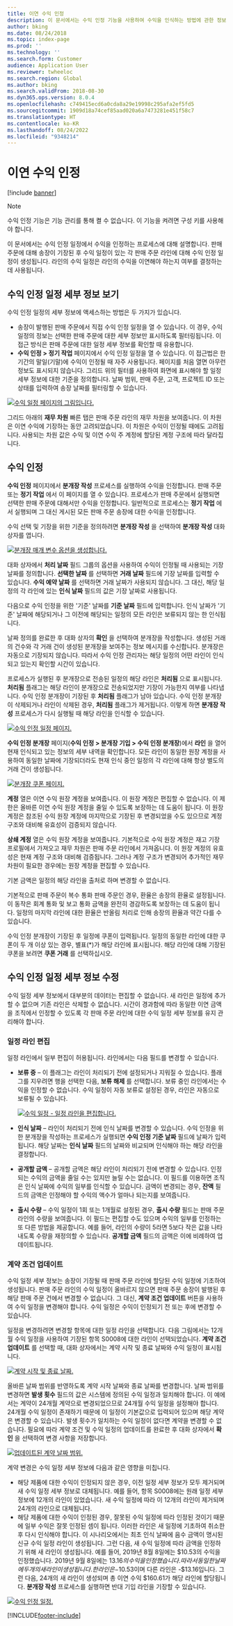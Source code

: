 ```yaml
---
title: 이연 수익 인정
description: 이 문서에서는 수익 인정 기능을 사용하여 수익을 인식하는 방법에 관한 정보를 제공합니다.
author: bking
ms.date: 08/24/2018
ms.topic: index-page
ms.prod: ''
ms.technology: ''
ms.search.form: Customer
audience: Application User
ms.reviewer: twheeloc
ms.search.region: Global
ms.author: bking
ms.search.validFrom: 2018-08-30
ms.dyn365.ops.version: 8.0.4
ms.openlocfilehash: c749415ecd6a0cda8a29e19998c295afa2ef5fd5
ms.sourcegitcommit: 1909d18a74cef85aad020a6a7473281e451f58c7
ms.translationtype: HT
ms.contentlocale: ko-KR
ms.lasthandoff: 08/24/2022
ms.locfileid: "9348214"
---
```

# <a name="recognize-deferred-revenue"></a>이연 수익 인정

[!include [banner](../includes/banner.md)]

> [!NOTE]
> 수익 인정 기능은 기능 관리를 통해 켤 수 없습니다. 이 기능을 켜려면 구성 키를 사용해야 합니다.

이 문서에서는 수익 인정 일정에서 수익을 인정하는 프로세스에 대해 설명합니다. 판매 주문에 대해 송장이 기장된 후 수익 일정이 있는 각 판매 주문 라인에 대해 수익 인정 일정이 생성됩니다. 라인의 수익 일정은 라인의 수익을 이연해야 하는지 여부를 결정하는 데 사용됩니다.

## <a name="view-revenue-recognition-schedule-details"></a>수익 인정 일정 세부 정보 보기

수익 인정 일정의 세부 정보에 액세스하는 방법은 두 가지가 있습니다.

- 송장이 발행된 판매 주문에서 직접 수익 인정 일정을 열 수 있습니다. 이 경우, 수익 일정의 정보는 선택한 판매 주문에 대한 세부 정보만 표시하도록 필터링됩니다. 이 접근 방식은 판매 주문에 대한 일정 세부 정보를 확인할 때 유용합니다.
- **수익 인정 \> 정기 작업** 페이지에서 수익 인정 일정을 열 수 있습니다. 이 접근법은 한 기간의 말일(기말)에 수익이 인정될 때 자주 사용됩니다. 페이지를 처음 열면 아무런 정보도 표시되지 않습니다. 그리드 위의 필터를 사용하여 화면에 표시해야 할 일정 세부 정보에 대한 기준을 정의합니다. 날짜 범위, 판매 주문, 고객, 프로젝트 ID 또는 상태를 입력하여 송장 날짜를 필터링할 수 있습니다.

[![수익 일정 페이지의 그림입니다.](./media/revenue-recognition-schedule-page.png)](./media/revenue-recognition-schedule-page.png)

그리드 아래의 **재무 차원** 빠른 탭은 판매 주문 라인의 재무 차원을 보여줍니다. 이 차원은 이연 수익에 기장하는 동안 고려되었습니다. 이 차원은 수익이 인정될 때에도 고려됩니다. 사용되는 차원 값은 수익 및 이연 수익 주 계정에 할당된 계정 구조에 따라 달라집니다.

## <a name="recognize-revenue"></a>수익 인정

**수익 인정** 페이지에서 **분개장 작성** 프로세스를 실행하여 수익을 인정합니다. 판매 주문 또는 **정기 작업** 에서 이 페이지를 열 수 있습니다. 프로세스가 판매 주문에서 실행되면 선택한 판매 주문에 대해서만 수익을 인정합니다. 일반적으로 프로세스는 **정기 작업** 에서 실행되며 그 대신 게시된 모든 판매 주문 송장에 대한 수익을 인정합니다.

수익 선택 및 기장을 위한 기준을 정의하려면 **분개장 작성** 을 선택하여 **분개장 작성** 대화 상자를 엽니다.

[![분개장 매개 변수 옵션을 생성합니다.](./media/revenue-recognition-create-journal.png)](./media/revenue-recognition-create-journal.png)

대화 상자에서 **처리 날짜** 필드 그룹의 옵션을 사용하여 수익이 인정될 때 사용되는 기장 날짜를 정의합니다. **선택한 날짜** 를 선택하면 **거래 날짜** 필드에 기장 날짜를 입력할 수 있습니다. **수익 예약 날짜** 를 선택하면 거래 날짜가 사용되지 않습니다. 그 대신, 해당 일정의 각 라인에 있는 **인식 날짜** 필드의 값은 기장 날짜로 사용됩니다.

다음으로 수익 인정을 위한 '기준' 날짜를 **기준 날짜** 필드에 입력합니다. 인식 날짜가 '기준' 날짜에 해당되거나 그 이전에 해당되는 일정의 모든 라인은 보류되지 않는 한 인식됩니다.

날짜 정의를 완료한 후 대화 상자의 **확인** 을 선택하여 분개장을 작성합니다. 생성된 거래의 건수와 각 거래 건이 생성된 분개장을 보여주는 정보 메시지를 수신합니다. 분개장은 자동으로 기장되지 않습니다. 따라서 수익 인정 관리자는 해당 일정의 어떤 라인이 인식되고 있는지 확인할 시간이 있습니다.

프로세스가 실행된 후 분개장으로 전송된 일정의 해당 라인은 **처리됨** 으로 표시됩니다. **처리됨** 플래그는 해당 라인이 분개장으로 전송되었지만 기장이 가능한지 여부를 나타냅니다. 수익 인정 분개장이 기장된 후 **처리됨** 플래그가 남아 있습니다. 수익 인정 분개장이 삭제되거나 라인이 삭제된 경우, **처리됨** 플래그가 제거됩니다. 이렇게 하면 **분개장 작성** 프로세스가 다시 실행될 때 해당 라인을 인식할 수 있습니다.

[![수익 인정 일정 페이지.](./media/revenue-recognition-rev-recog-schedule-02.png)](./media/revenue-recognition-rev-recog-schedule-02.png)

**수익 인정 분개장** 페이지(**수익 인정 \> 분개장 기입 \> 수익 인정 분개장**)에서 **라인** 을 열어 현재 인식되고 있는 정보의 세부 내역을 확인합니다. 모든 라인이 동일한 원장 계정을 사용하여 동일한 날짜에 기장되더라도 현재 인식 중인 일정의 각 라인에 대해 항상 별도의 거래 건이 생성됩니다.

[![분개장 쿠폰 페이지.](./media/revenue-recognition-journal-voucher.png)](./media/revenue-recognition-journal-voucher.png)

**계정** 열은 이연 수익 원장 계정을 보여줍니다. 이 원장 계정은 편집할 수 없습니다. 이 제한은 올바른 이연 수익 원장 계정을 줄일 수 있도록 보장하는 데 도움이 됩니다. 이 원장 계정은 참조된 수익 원장 계정에 마지막으로 기장된 후 변경되었을 수도 있으므로 계정 구조와 대비해 유효성이 검증되지 않습니다.

**상쇄 계정** 열은 수익 원장 계정을 보여줍니다. 기본적으로 수익 원장 계정은 재고 기장 프로필에서 가져오고 재무 차원은 판매 주문 라인에서 가져옵니다. 이 원장 계정의 유효성은 현재 계정 구조와 대비해 검증됩니다. 그러나 계정 구조가 변경되어 추가적인 재무 차원이 필요한 경우에는 원장 계정을 편집할 수 있습니다.

기본 금액은 일정의 해당 라인을 출처로 하며 변경할 수 없습니다.

기본적으로 판매 주문이 복수 통화 판매 주문인 경우, 환율은 송장의 환율로 설정됩니다. 이 동작은 회계 통화 및 보고 통화 금액을 완전히 경감하도록 보장하는 데 도움이 됩니다. 일정의 마지막 라인에 대한 환율은 반올림 처리로 인해 송장의 환율과 약간 다를 수 있습니다.

수익 인정 분개장이 기장된 후 일정에 쿠폰이 입력됩니다. 일정의 동일한 라인에 대한 쿠폰이 두 개 이상 있는 경우, 별표(\*)가 해당 라인에 표시됩니다. 해당 라인에 대해 기장된 쿠폰을 보려면 **쿠폰 거래** 를 선택하십시오.

## <a name="modify-the-revenue-recognition-schedule-details"></a>수익 인정 일정 세부 정보 수정

수익 일정 세부 정보에서 대부분의 데이터는 편집할 수 없습니다. 새 라인은 일정에 추가할 수 없으며 기존 라인은 삭제할 수 없습니다. 시간이 경과함에 따라 동일한 이연 금액을 조직에서 인정할 수 있도록 각 판매 주문 라인에 대한 수익 일정 세부 정보를 유지 관리해야 합니다.

### <a name="edit-schedule-lines"></a>일정 라인 편집

일정 라인에서 일부 편집이 허용됩니다. 라인에서는 다음 필드를 변경할 수 있습니다.

- **보류 중** – 이 플래그는 라인이 처리되기 전에 설정되거나 지워질 수 있습니다. 플래그를 지우려면 행을 선택한 다음, **보류 해제** 를 선택합니다. 보류 중인 라인에서는 수익을 인정할 수 없습니다. 수익 일정이 자동 보류로 설정된 경우, 라인은 자동으로 보류될 수 있습니다.

    [![수익 일정 - 일정 라인을 편집합니다.](./media/revenue-recognition-rev-revenue-schedules.png)](./media/revenue-recognition-rev-revenue-schedules.png)

- **인식 날짜** – 라인이 처리되기 전에 인식 날짜를 변경할 수 있습니다. 수익 인정을 위한 분개장을 작성하는 프로세스가 실행되면 **수익 인정 기준 날짜** 필드에 날짜가 입력됩니다. 해당 날짜는 **인식 날짜** 필드의 날짜와 비교되며 인식해야 하는 해당 라인을 결정합니다.
- **공개할 금액** – 공개할 금액은 해당 라인이 처리되기 전에 변경할 수 있습니다. 인정되는 수익의 금액을 줄일 수는 있지만 늘릴 수는 없습니다. 이 필드를 이용하면 조직은 인식 날짜에 수익의 일부를 인식할 수 있습니다. 금액이 변경되는 경우, **잔액** 필드의 금액은 인정해야 할 수익의 액수가 얼마나 되는지를 보여줍니다.
- **출시 수량** – 수익 일정이 1회 또는 1개월로 설정된 경우, **출시 수량** 필드는 판매 주문 라인의 수량을 보여줍니다. 이 필드는 편집할 수도 있으며 수익의 일부를 인정하는 또 다른 방법을 제공합니다. 예를 들어, 라인의 수량이 5라면 5보다 작은 값을 나타내도록 수량을 재정의할 수 있습니다. **공개할 금액** 필드의 금액은 이에 비례하여 업데이트됩니다.

### <a name="update-contract-terms"></a>계약 조건 업데이트

수익 일정 세부 정보는 송장이 기장될 때 판매 주문 라인에 할당된 수익 일정에 기초하여 생성됩니다. 판매 주문 라인의 수익 일정이 올바르지 않으면 판매 주문 송장이 발행된 후 해당 판매 주문 건에서 변경할 수 없습니다. 그 대신, **계약 조건 업데이트** 버튼을 사용하여 수익 일정을 변경해야 합니다. 수익 일정은 수익이 인정되기 전 또는 후에 변경할 수 있습니다.

일정을 변경하려면 변경할 항목에 대한 일정 라인을 선택합니다. 다음 그림에서는 12개월 수익 일정을 사용하여 기장된 항목 S0008에 대한 라인이 선택되었습니다. **계약 조건 업데이트** 를 선택할 때, 대화 상자에서는 계약 시작 및 종료 날짜와 수익 일정이 표시됩니다.

[![계약 시작 및 종료 날짜.](./media/revenue-recognition-rev-revenue-schedule-update-cntrct-dates-schedule.png)](./media/revenue-recognition-rev-revenue-schedule-update-cntrct-dates-schedule.png)

올바른 날짜 범위를 반영하도록 계약 시작 날짜와 종료 날짜를 변경합니다. 날짜 범위를 변경하면 **발생 횟수** 필드의 값은 시스템에 정의된 수익 일정과 일치해야 합니다. 이 예에서는 계약이 24개월 계약으로 변경되었으므로 24개월 수익 일정을 설정해야 합니다. 24개월 수익 일정이 존재하기 때문에 이 일정이 기본값으로 입력되어 있으며 해당 계약은 변경할 수 있습니다. 발생 횟수가 일치하는 수익 일정이 없다면 계약을 변경할 수 없습니다. 필요에 따라 계약 조건 및 수익 일정의 업데이트를 완료한 후 대화 상자에서 **확인** 을 선택하여 변경 사항을 저장합니다.

[![업데이트된 계약 날짜 범위.](./media/revenue-recognition-rev-revenue-schedule-update-cntrct-dates-schedule-02.png)](./media/revenue-recognition-rev-revenue-schedule-update-cntrct-dates-schedule-02.png)

계약 변경은 수익 일정 세부 정보에 다음과 같은 영향을 미칩니다.

- 해당 제품에 대한 수익이 인정되지 않은 경우, 이전 일정 세부 정보가 모두 제거되며 새 수익 일정 세부 정보로 대체됩니다. 예를 들어, 항목 S0008에는 원래 일정 세부 정보에 12개의 라인이 있었습니다. 새 수익 일정에 따라 이 12개의 라인이 제거되며 24개의 라인으로 대체됩니다.
- 해당 제품에 대한 수익이 인정된 경우, 잘못된 수익 일정에 따라 인정된 것이기 때문에 일부 수익은 잘못 인정된 셈이 됩니다. 이러한 라인은 새 일정에 기초하여 취소한 후 다시 인식해야 합니다. 이 시나리오에서는 최초 인식 날짜에 음수 금액이 명시된 신규 수익 일정 라인이 생성됩니다. 그런 다음, 새 수익 일정에 따라 금액을 인정하기 위해 새 라인이 생성됩니다. 예를 들어, 2019년 8월 8일에는 $10.53의 수익을 인정했습니다. 2019년 9월 8일에는 $13.16의 수익을 인정했습니다. 따라서 동일한 날짜에 두 개의 새 라인이 생성됩니다. 한 라인은 -$10.53이며 다른 라인은 -$13.16입니다. 그런 다음, 24개의 새 라인이 생성되며 총 이연 수익 $160.61가 해당 라인에 할당됩니다. **분개장 작성** 프로세스를 실행하면 반대 기입 라인을 기장할 수 있습니다.

[![수익 인정 일정.](./media/revenue-recognition-rev-recog-schedule-03.png)](./media/revenue-recognition-rev-recog-schedule-03.png)


[!INCLUDE[footer-include](../../includes/footer-banner.md)]
